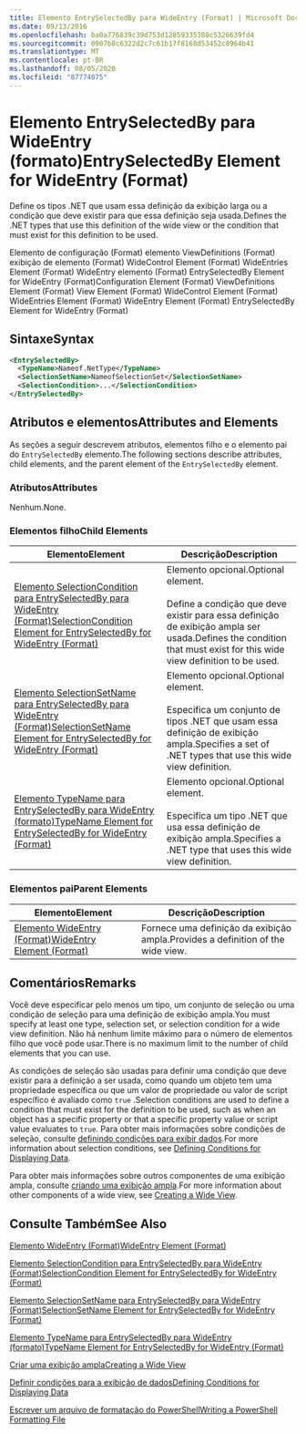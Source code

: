 ```yaml
---
title: Elemento EntrySelectedBy para WideEntry (Format) | Microsoft Docs
ms.date: 09/13/2016
ms.openlocfilehash: ba0a776839c39d753d12859335388c5326639fd4
ms.sourcegitcommit: 0907b8c6322d2c7c61b17f8168d53452c8964b41
ms.translationtype: MT
ms.contentlocale: pt-BR
ms.lasthandoff: 08/05/2020
ms.locfileid: "87774075"
---
```

# <a name="entryselectedby-element-for-wideentry-format"></a><span data-ttu-id="59f6b-102">Elemento EntrySelectedBy para WideEntry (formato)</span><span class="sxs-lookup"><span data-stu-id="59f6b-102">EntrySelectedBy Element for WideEntry (Format)</span></span>

<span data-ttu-id="59f6b-103">Define os tipos .NET que usam essa definição da exibição larga ou a condição que deve existir para que essa definição seja usada.</span><span class="sxs-lookup"><span data-stu-id="59f6b-103">Defines the .NET types that use this definition of the wide view or the condition that must exist for this definition to be used.</span></span>

<span data-ttu-id="59f6b-104">Elemento de configuração (Format) elemento ViewDefinitions (Format) exibição de elemento (Format) WideControl Element (Format) WideEntries Element (Format) WideEntry elemento (Format) EntrySelectedBy Element for WideEntry (Format)</span><span class="sxs-lookup"><span data-stu-id="59f6b-104">Configuration Element (Format) ViewDefinitions Element (Format) View Element (Format) WideControl Element (Format) WideEntries Element (Format) WideEntry Element (Format) EntrySelectedBy Element for WideEntry (Format)</span></span>

## <a name="syntax"></a><span data-ttu-id="59f6b-105">Sintaxe</span><span class="sxs-lookup"><span data-stu-id="59f6b-105">Syntax</span></span>

```xml
<EntrySelectedBy>
  <TypeName>Nameof.NetType</TypeName>
  <SelectionSetName>NameofSelectionSet</SelectionSetName>
  <SelectionCondition>...</SelectionCondition>
</EntrySelectedBy>
```

## <a name="attributes-and-elements"></a><span data-ttu-id="59f6b-106">Atributos e elementos</span><span class="sxs-lookup"><span data-stu-id="59f6b-106">Attributes and Elements</span></span>

<span data-ttu-id="59f6b-107">As seções a seguir descrevem atributos, elementos filho e o elemento pai do `EntrySelectedBy` elemento.</span><span class="sxs-lookup"><span data-stu-id="59f6b-107">The following sections describe attributes, child elements, and the parent element of the `EntrySelectedBy` element.</span></span>

### <a name="attributes"></a><span data-ttu-id="59f6b-108">Atributos</span><span class="sxs-lookup"><span data-stu-id="59f6b-108">Attributes</span></span>

<span data-ttu-id="59f6b-109">Nenhum.</span><span class="sxs-lookup"><span data-stu-id="59f6b-109">None.</span></span>

### <a name="child-elements"></a><span data-ttu-id="59f6b-110">Elementos filho</span><span class="sxs-lookup"><span data-stu-id="59f6b-110">Child Elements</span></span>

|<span data-ttu-id="59f6b-111">Elemento</span><span class="sxs-lookup"><span data-stu-id="59f6b-111">Element</span></span>|<span data-ttu-id="59f6b-112">Descrição</span><span class="sxs-lookup"><span data-stu-id="59f6b-112">Description</span></span>|
|-------------|-----------------|
|[<span data-ttu-id="59f6b-113">Elemento SelectionCondition para EntrySelectedBy para WideEntry (Format)</span><span class="sxs-lookup"><span data-stu-id="59f6b-113">SelectionCondition Element for EntrySelectedBy for WideEntry (Format)</span></span>](./selectioncondition-element-for-entryselectedby-for-widecontrol-format.md)|<span data-ttu-id="59f6b-114">Elemento opcional.</span><span class="sxs-lookup"><span data-stu-id="59f6b-114">Optional element.</span></span><br /><br /> <span data-ttu-id="59f6b-115">Define a condição que deve existir para essa definição de exibição ampla ser usada.</span><span class="sxs-lookup"><span data-stu-id="59f6b-115">Defines the condition that must exist for this wide view definition to be used.</span></span>|
|[<span data-ttu-id="59f6b-116">Elemento SelectionSetName para EntrySelectedBy para WideEntry (Format)</span><span class="sxs-lookup"><span data-stu-id="59f6b-116">SelectionSetName Element for EntrySelectedBy for WideEntry (Format)</span></span>](./selectionsetname-element-for-entryselectedby-for-widecontrol-format.md)|<span data-ttu-id="59f6b-117">Elemento opcional.</span><span class="sxs-lookup"><span data-stu-id="59f6b-117">Optional element.</span></span><br /><br /> <span data-ttu-id="59f6b-118">Especifica um conjunto de tipos .NET que usam essa definição de exibição ampla.</span><span class="sxs-lookup"><span data-stu-id="59f6b-118">Specifies a set of .NET types that use this wide view definition.</span></span>|
|[<span data-ttu-id="59f6b-119">Elemento TypeName para EntrySelectedBy para WideEntry (formato)</span><span class="sxs-lookup"><span data-stu-id="59f6b-119">TypeName Element for EntrySelectedBy for WideEntry (Format)</span></span>](./typename-element-for-entryselectedby-for-wideentry-format.md)|<span data-ttu-id="59f6b-120">Elemento opcional.</span><span class="sxs-lookup"><span data-stu-id="59f6b-120">Optional element.</span></span><br /><br /> <span data-ttu-id="59f6b-121">Especifica um tipo .NET que usa essa definição de exibição ampla.</span><span class="sxs-lookup"><span data-stu-id="59f6b-121">Specifies a .NET type that uses this wide view definition.</span></span>|

### <a name="parent-elements"></a><span data-ttu-id="59f6b-122">Elementos pai</span><span class="sxs-lookup"><span data-stu-id="59f6b-122">Parent Elements</span></span>

|<span data-ttu-id="59f6b-123">Elemento</span><span class="sxs-lookup"><span data-stu-id="59f6b-123">Element</span></span>|<span data-ttu-id="59f6b-124">Descrição</span><span class="sxs-lookup"><span data-stu-id="59f6b-124">Description</span></span>|
|-------------|-----------------|
|[<span data-ttu-id="59f6b-125">Elemento WideEntry (Format)</span><span class="sxs-lookup"><span data-stu-id="59f6b-125">WideEntry Element (Format)</span></span>](./wideentry-element-for-widecontrol-format.md)|<span data-ttu-id="59f6b-126">Fornece uma definição da exibição ampla.</span><span class="sxs-lookup"><span data-stu-id="59f6b-126">Provides a definition of the wide view.</span></span>|

## <a name="remarks"></a><span data-ttu-id="59f6b-127">Comentários</span><span class="sxs-lookup"><span data-stu-id="59f6b-127">Remarks</span></span>

<span data-ttu-id="59f6b-128">Você deve especificar pelo menos um tipo, um conjunto de seleção ou uma condição de seleção para uma definição de exibição ampla.</span><span class="sxs-lookup"><span data-stu-id="59f6b-128">You must specify at least one type, selection set, or selection condition for a wide view definition.</span></span> <span data-ttu-id="59f6b-129">Não há nenhum limite máximo para o número de elementos filho que você pode usar.</span><span class="sxs-lookup"><span data-stu-id="59f6b-129">There is no maximum limit to the number of child elements that you can use.</span></span>

<span data-ttu-id="59f6b-130">As condições de seleção são usadas para definir uma condição que deve existir para a definição a ser usada, como quando um objeto tem uma propriedade específica ou que um valor de propriedade ou valor de script específico é avaliado como `true` .</span><span class="sxs-lookup"><span data-stu-id="59f6b-130">Selection conditions are used to define a condition that must exist for the definition to be used, such as when an object has a specific property or that a specific property value or script value evaluates to `true`.</span></span> <span data-ttu-id="59f6b-131">Para obter mais informações sobre condições de seleção, consulte [definindo condições para exibir dados](./defining-conditions-for-displaying-data.md).</span><span class="sxs-lookup"><span data-stu-id="59f6b-131">For more information about selection conditions, see [Defining Conditions for Displaying Data](./defining-conditions-for-displaying-data.md).</span></span>

<span data-ttu-id="59f6b-132">Para obter mais informações sobre outros componentes de uma exibição ampla, consulte [criando uma exibição ampla](./creating-a-wide-view.md).</span><span class="sxs-lookup"><span data-stu-id="59f6b-132">For more information about other components of a wide view, see [Creating a Wide View](./creating-a-wide-view.md).</span></span>

## <a name="see-also"></a><span data-ttu-id="59f6b-133">Consulte Também</span><span class="sxs-lookup"><span data-stu-id="59f6b-133">See Also</span></span>

[<span data-ttu-id="59f6b-134">Elemento WideEntry (Format)</span><span class="sxs-lookup"><span data-stu-id="59f6b-134">WideEntry Element (Format)</span></span>](./wideentry-element-for-widecontrol-format.md)

[<span data-ttu-id="59f6b-135">Elemento SelectionCondition para EntrySelectedBy para WideEntry (Format)</span><span class="sxs-lookup"><span data-stu-id="59f6b-135">SelectionCondition Element for EntrySelectedBy for WideEntry (Format)</span></span>](./selectioncondition-element-for-entryselectedby-for-widecontrol-format.md)

[<span data-ttu-id="59f6b-136">Elemento SelectionSetName para EntrySelectedBy para WideEntry (Format)</span><span class="sxs-lookup"><span data-stu-id="59f6b-136">SelectionSetName Element for EntrySelectedBy for WideEntry (Format)</span></span>](./selectionsetname-element-for-entryselectedby-for-widecontrol-format.md)

[<span data-ttu-id="59f6b-137">Elemento TypeName para EntrySelectedBy para WideEntry (formato)</span><span class="sxs-lookup"><span data-stu-id="59f6b-137">TypeName Element for EntrySelectedBy for WideEntry (Format)</span></span>](./typename-element-for-entryselectedby-for-wideentry-format.md)

[<span data-ttu-id="59f6b-138">Criar uma exibição ampla</span><span class="sxs-lookup"><span data-stu-id="59f6b-138">Creating a Wide View</span></span>](./creating-a-wide-view.md)

[<span data-ttu-id="59f6b-139">Definir condições para a exibição de dados</span><span class="sxs-lookup"><span data-stu-id="59f6b-139">Defining Conditions for Displaying Data</span></span>](./defining-conditions-for-displaying-data.md)

[<span data-ttu-id="59f6b-140">Escrever um arquivo de formatação do PowerShell</span><span class="sxs-lookup"><span data-stu-id="59f6b-140">Writing a PowerShell Formatting File</span></span>](./writing-a-powershell-formatting-file.md)
